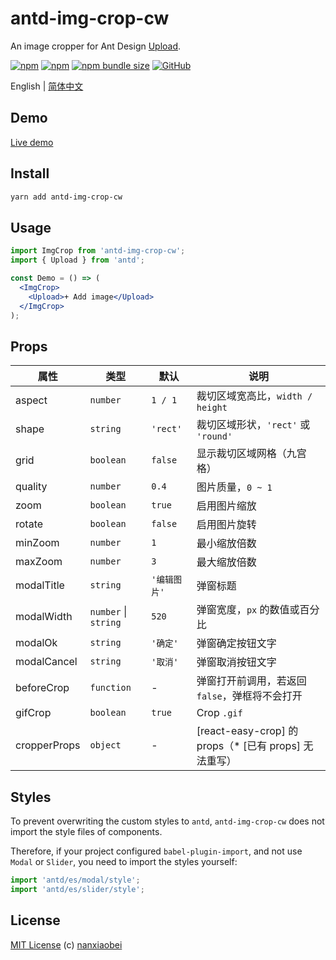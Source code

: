 # antd-img-crop-cw

An image cropper for Ant Design [Upload](https://ant.design/components/upload/).

[![npm](https://img.shields.io/npm/v/antd-img-crop-cw.svg?style=flat-square)](https://www.npmjs.com/package/antd-img-crop-cw)
[![npm](https://img.shields.io/npm/dt/antd-img-crop-cw?style=flat-square)](https://www.npmtrends.com/antd-img-crop-cw)
[![npm bundle size](https://img.shields.io/bundlephobia/minzip/antd-img-crop-cw?style=flat-square)](https://bundlephobia.com/result?p=antd-img-crop-cw)
[![GitHub](https://img.shields.io/github/license/David2k13/antd-img-crop-cw?style=flat-square)](https://github.com/nanxiaobei/antd-img-crop-cw/blob/master/LICENSE)

English | [简体中文](./README.zh-CN.md)

## Demo

[Live demo](https://codesandbox.io/s/antd-img-crop-4qoom5p9x4)

## Install

```sh
yarn add antd-img-crop-cw
```

## Usage

```jsx harmony
import ImgCrop from 'antd-img-crop-cw';
import { Upload } from 'antd';

const Demo = () => (
  <ImgCrop>
    <Upload>+ Add image</Upload>
  </ImgCrop>
);
```
## Props

| 属性         | 类型                 | 默认         | 说明                                                   |
| ------------ | -------------------- | ------------ | ------------------------------------------------------ |
| aspect       | `number`             | `1 / 1`      | 裁切区域宽高比，`width / height`                       |
| shape        | `string`             | `'rect'`     | 裁切区域形状，`'rect'` 或 `'round'`                    |
| grid         | `boolean`            | `false`      | 显示裁切区域网格（九宫格）                             |
| quality      | `number`             | `0.4`        | 图片质量，`0 ~ 1`                                      |
| zoom         | `boolean`            | `true`       | 启用图片缩放                                           |
| rotate       | `boolean`            | `false`      | 启用图片旋转                                           |
| minZoom      | `number`             | `1`          | 最小缩放倍数                                           |
| maxZoom      | `number`             | `3`          | 最大缩放倍数                                           |
| modalTitle   | `string`             | `'编辑图片'` | 弹窗标题                                               |
| modalWidth   | `number` \| `string` | `520`        | 弹窗宽度，`px` 的数值或百分比                          |
| modalOk      | `string`             | `'确定'`     | 弹窗确定按钮文字                                       |
| modalCancel  | `string`             | `'取消'`     | 弹窗取消按钮文字                                       |
| beforeCrop   | `function`           | -            | 弹窗打开前调用，若返回 `false`，弹框将不会打开         |
| gifCrop     | `boolean`            | `true`         |  Crop `.gif`                                         |
| cropperProps | `object`             | -            | [react-easy-crop] 的 props（\* [已有 props] 无法重写） |

## Styles

To prevent overwriting the custom styles to `antd`, `antd-img-crop-cw` does not import the style files of components.

Therefore, if your project configured `babel-plugin-import`, and not use `Modal` or `Slider`, you need to import the styles yourself:

```js
import 'antd/es/modal/style';
import 'antd/es/slider/style';
```

## License

[MIT License](https://github.com/nanxiaobei/antd-img-crop/blob/master/LICENSE) (c) [nanxiaobei](https://mrlee.me/)
